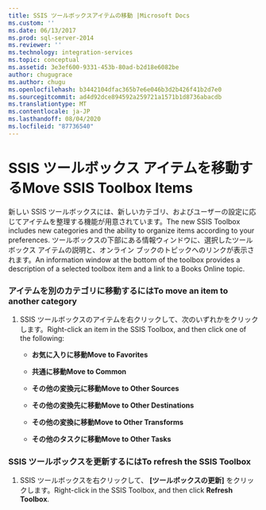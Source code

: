 ```yaml
---
title: SSIS ツールボックスアイテムの移動 |Microsoft Docs
ms.custom: ''
ms.date: 06/13/2017
ms.prod: sql-server-2014
ms.reviewer: ''
ms.technology: integration-services
ms.topic: conceptual
ms.assetid: 3e3ef600-9331-453b-80ad-b2d18e6082be
author: chugugrace
ms.author: chugu
ms.openlocfilehash: b3442104dfac365b7e6e046b3d2b426f41b2d7e0
ms.sourcegitcommit: ad4d92dce894592a259721a1571b1d8736abacdb
ms.translationtype: MT
ms.contentlocale: ja-JP
ms.lasthandoff: 08/04/2020
ms.locfileid: "87736540"
---
```

# <a name="move-ssis-toolbox-items"></a><span data-ttu-id="436af-102">SSIS ツールボックス アイテムを移動する</span><span class="sxs-lookup"><span data-stu-id="436af-102">Move SSIS Toolbox Items</span></span>
  <span data-ttu-id="436af-103">新しい SSIS ツールボックスには、新しいカテゴリ、およびユーザーの設定に応じてアイテムを整理する機能が用意されています。</span><span class="sxs-lookup"><span data-stu-id="436af-103">The new SSIS Toolbox includes new categories and the ability to organize items according to your preferences.</span></span> <span data-ttu-id="436af-104">ツールボックスの下部にある情報ウィンドウに、選択したツールボックス アイテムの説明と、オンライン ブックのトピックへのリンクが表示されます。</span><span class="sxs-lookup"><span data-stu-id="436af-104">An information window at the bottom of the toolbox provides a description of a selected toolbox item and a link to a Books Online topic.</span></span>  
  
### <a name="to-move-an-item-to-another-category"></a><span data-ttu-id="436af-105">アイテムを別のカテゴリに移動するには</span><span class="sxs-lookup"><span data-stu-id="436af-105">To move an item to another category</span></span>  
  
1.  <span data-ttu-id="436af-106">SSIS ツールボックスのアイテムを右クリックして、次のいずれかをクリックします。</span><span class="sxs-lookup"><span data-stu-id="436af-106">Right-click an item in the SSIS Toolbox, and then click one of the following:</span></span>  
  
    -   <span data-ttu-id="436af-107">**お気に入りに移動**</span><span class="sxs-lookup"><span data-stu-id="436af-107">**Move to Favorites**</span></span>  
  
    -   <span data-ttu-id="436af-108">**共通に移動**</span><span class="sxs-lookup"><span data-stu-id="436af-108">**Move to Common**</span></span>  
  
    -   <span data-ttu-id="436af-109">**その他の変換元に移動**</span><span class="sxs-lookup"><span data-stu-id="436af-109">**Move to Other Sources**</span></span>  
  
    -   <span data-ttu-id="436af-110">**その他の変換先に移動**</span><span class="sxs-lookup"><span data-stu-id="436af-110">**Move to Other Destinations**</span></span>  
  
    -   <span data-ttu-id="436af-111">**その他の変換に移動**</span><span class="sxs-lookup"><span data-stu-id="436af-111">**Move to Other Transforms**</span></span>  
  
    -   <span data-ttu-id="436af-112">**その他のタスクに移動**</span><span class="sxs-lookup"><span data-stu-id="436af-112">**Move to Other Tasks**</span></span>  
  
### <a name="to-refresh-the-ssis-toolbox"></a><span data-ttu-id="436af-113">SSIS ツールボックスを更新するには</span><span class="sxs-lookup"><span data-stu-id="436af-113">To refresh the SSIS Toolbox</span></span>  
  
1.  <span data-ttu-id="436af-114">SSIS ツールボックスを右クリックして、 **[ツールボックスの更新]** をクリックします。</span><span class="sxs-lookup"><span data-stu-id="436af-114">Right-click in the SSIS Toolbox, and then click **Refresh Toolbox**.</span></span>  
  
  
